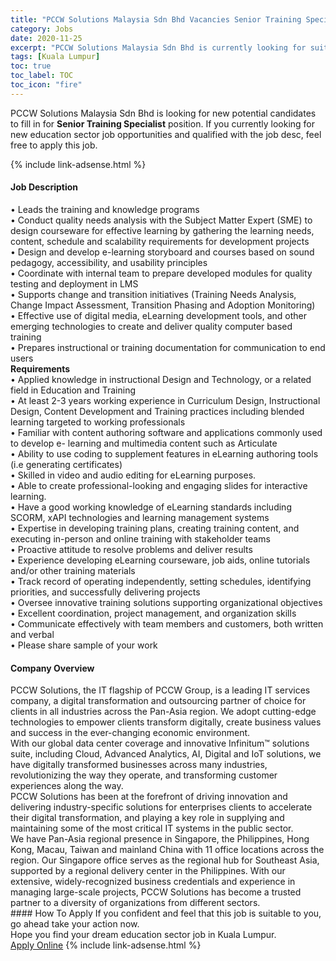 ```yaml
---
title: "PCCW Solutions Malaysia Sdn Bhd Vacancies Senior Training Specialist" 
category: Jobs 
date: 2020-11-25 
excerpt: "PCCW Solutions Malaysia Sdn Bhd is currently looking for suitable person to fill in the Senior Training Specialist which positioned at Kuala Lumpur" 
tags: [Kuala Lumpur] 
toc: true 
toc_label: TOC 
toc_icon: "fire" 
--- 
```


<p>PCCW Solutions Malaysia Sdn Bhd is looking for new potential candidates to fill in for <b>Senior Training Specialist</b> position. If you currently looking for new education sector job opportunities and qualified with the job desc, feel free to apply this job.
</p>{% include link-adsense.html %} 
 <div><div><div><h4>Job Description</h4></div></div><div><div><span><div><div>&#8226; Leads the training and knowledge programs<br>&#8226; Conduct quality needs analysis with the Subject Matter Expert (SME) to design courseware for effective learning by gathering the learning needs, content, schedule and scalability requirements for development projects<br>&#8226; Design and develop e-learning storyboard and courses based on sound pedagogy, accessibility, and usability principles<br>&#8226; Coordinate with internal team to prepare developed modules for quality testing and deployment in LMS<br>&#8226; Supports change and transition initiatives (Training Needs Analysis, Change Impact Assessment, Transition Phasing and Adoption Monitoring)<br>&#8226; Effective use of digital media, eLearning development tools, and other emerging technologies to create and deliver quality computer based training<br>&#8226; Prepares instructional or training documentation for communication to end users</div><div><strong>Requirements</strong></div><div>&#8226; Applied knowledge in instructional Design and Technology, or a related field in Education and Training</div><div>&#8226; At least 2-3 years working experience in Curriculum Design, Instructional Design, Content Development and Training practices including blended learning targeted to working professionals<br>&#8226; Familiar with content authoring software and applications commonly used to develop e- learning and multimedia content such as Articulate<br>&#8226; Ability to use coding to supplement features in eLearning authoring tools (i.e generating certificates)<br>&#8226; Skilled in video and audio editing for eLearning purposes.<br>&#8226; Able to create professional-looking and engaging slides for interactive learning.<br>&#8226; Have a good working knowledge of eLearning standards including SCORM, xAPI technologies and learning management systems<br>&#8226; Expertise in developing training plans, creating training content, and executing in-person and online training with stakeholder teams<br>&#8226; Proactive attitude to resolve problems and deliver results<br>&#8226; Experience developing eLearning courseware, job aids, online tutorials and/or other training materials<br>&#8226; Track record of operating independently, setting schedules, identifying priorities, and successfully delivering projects<br>&#8226; Oversee innovative training solutions supporting organizational objectives<br>&#8226; Excellent coordination, project management, and organization skills<br>&#8226; Communicate effectively with team members and customers, both written and verbal<br>&#8226; Please share sample of your work</div></div></span></div></div></div> 
<div><div><div><h4>Company Overview</h4></div></div><div><div><span><div><div>
<div>PCCW Solutions, the IT flagship of PCCW Group, is a leading IT services company, a digital transformation and outsourcing partner of choice for clients in all industries across the Pan-Asia region. We adopt cutting-edge technologies to empower clients transform digitally, create business values and success in the ever-changing economic environment.</div>
<div>With our global data center coverage and innovative Infinitum&#8482; solutions suite, including Cloud, Advanced Analytics, AI, Digital and IoT solutions, we have digitally transformed businesses across many industries, revolutionizing the way they operate, and transforming customer experiences along the way.</div>
<div>PCCW Solutions has been at the forefront of driving innovation and delivering industry-specific solutions for enterprises clients to accelerate their digital transformation, and playing a key role in supplying and maintaining some of the most critical IT systems in the public sector.</div>
<div>We have Pan-Asia regional presence in Singapore, the Philippines, Hong Kong, Macau, Taiwan and mainland China with 11 office locations across the region. Our Singapore office serves as the regional hub for Southeast Asia, supported by a regional delivery center in the Philippines. With our extensive, widely-recognized business credentials and experience in managing large-scale projects, PCCW Solutions has become a trusted partner to a diversity of organizations from different sectors.</div>
</div></div></span></div></div></div> 
#### How To Apply 
If you confident and feel that this job is suitable to you, go ahead take your action now. <br/> 
Hope you find your dream education sector job in Kuala Lumpur. <br/> 
<a href="https://www.jobstreet.com.my/en/job/senior-training-specialist-4430079?jobId=jobstreet-my-job-4430079&sectionRank=29&token=0~e0860c0d-4838-4d96-8d65-d4f9702adb83&fr=SRP%20View%20In%20New%20Ta" class="btn btn--info" target="_blank" rel="nofollow noopenner">Apply Online</a> 
{% include link-adsense.html %} 